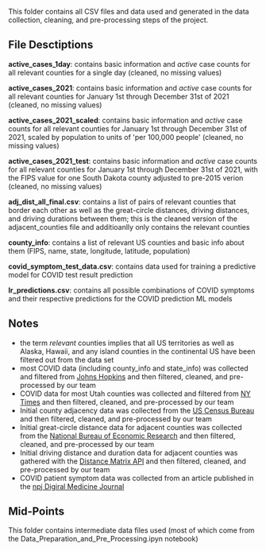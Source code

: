 This folder contains all CSV files and data used and generated in the data collection, cleaning, and pre-processing steps of the project.

File Desctiptions
-----------------

**active_cases_1day**: contains basic information and _active_ case counts for all relevant counties for a single day (cleaned, no missing values)

**active_cases_2021**: contains basic information and _active_ case counts for all relevant counties for January 1st through December 31st of 2021 (cleaned, no missing values)

**active_cases_2021_scaled**: contains basic information and _active_ case counts for all relevant counties for January 1st through December 31st of 2021, scaled by population to units of 'per 100,000 people' (cleaned, no missing values)

**active_cases_2021_test**: contains basic information and _active_ case counts for all relevant counties for January 1st through December 31st of 2021, with the FIPS value for one South Dakota county adjusted to pre-2015 verion (cleaned, no missing values)

**adj_dist_all_final.csv**: contains a list of pairs of relevant counties that border each other as well as the great-circle distances, driving distances, and driving durations between them; this is the cleaned version of the adjacent_counties file and additioanlly only contains the relevant counties

**county_info**: contains a list of relevant US counties and basic info about them (FIPS, name, state, longitude, latitude, population)

**covid_symptom_test_data.csv**: contains data used for training a predictive model for COVID test result prediction

**lr_predictions.csv**: contains all possible combinations of COVID symptoms and their respective predictions for the COVID prediction ML models

Notes
-----
* the term _relevant_ counties implies that all US territories as well as Alaska, Hawaii, and any island counties in the continental US have been filtered out from the data set
* most COVID data (including county_info and state_info) was collected and filtered from [Johns Hopkins](https://github.com/CSSEGISandData/COVID-19/tree/master/csse_covid_19_data) and then filtered, cleaned, and pre-processed by our team
* COVID data for most Utah counties was collected and filtered from [NY Times](https://github.com/nytimes/covid-19-data) and then filtered, cleaned, and pre-processed by our team
* Initial county adjacency data was collected from the [US Census Bureau](https://www.census.gov/geographies/reference-files/2010/geo/county-adjacency.html) and then filtered, cleaned, and pre-processed by our team
* Initial great-circle distance data for adjacent counties was collected from the [National Bureau of Economic Research](https://www.nber.org/research/data/county-distance-database) and then filtered, cleaned, and pre-processed by our team
* Initial driving distance and duration data for adjacent counties was gathered with the [Distance Matrix API](https://distancematrix.ai/dev) and then filtered, cleaned, and pre-processed by our team
* COVID patient symptom data was collected from an article published in the [npj Digiral Medicine Journal](https://www.nature.com/articles/s41746-020-00372-6)

Mid-Points
-----------------
This folder contains intermediate data files used (most of which come from the Data_Preparation_and_Pre_Processing.ipyn notebook)

